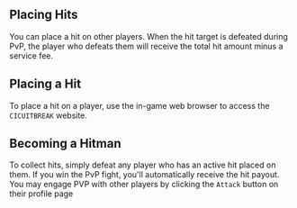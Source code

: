 ## Placing Hits
You can place a hit on other players. When the hit target is defeated during PvP, the player who defeats them will receive the total hit amount minus a service fee.

## Placing a Hit
To place a hit on a player, use the in-game web browser to access the `CICUITBREAK` website.

## Becoming a Hitman
To collect hits, simply defeat any player who has an active hit placed on them. If you win the PvP fight, you'll automatically receive the hit payout.
You may engage PVP with other players by clicking the `Attack` button on their profile page
